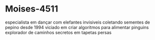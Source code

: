 # Moises-4511
especialista em dançar com elefantes invisiveis 
coletando sementes de pepino desde 1994
viciado em criar algoritmos para alimentar pinguins
explorador de caminhos secretos em tapetas persas
